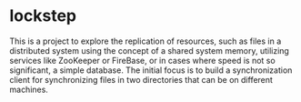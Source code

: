lockstep
========

This is a project to explore the replication of resources, such as files in a distributed system using the concept of a shared system memory, utilizing services like ZooKeeper or FireBase, or in cases where speed is not so significant, a simple database.  The initial focus is to build a synchronization client for synchronizing files in two directories that can be on different machines.
